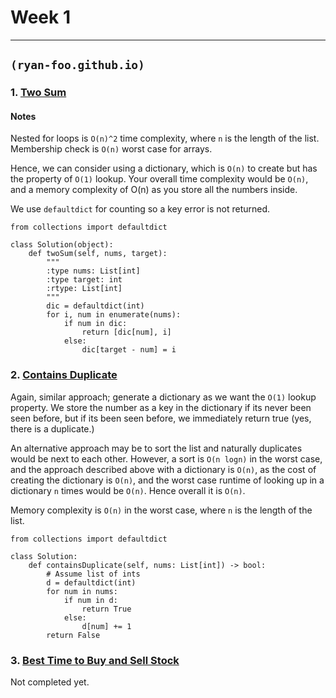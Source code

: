 # Week 1
-------------------------

## `(ryan-foo.github.io)`

### 1. [Two Sum](https://leetcode.com/problems/two-sum/)

#### Notes

Nested for loops is `O(n)^2` time complexity, where `n` is the length of the list. Membership check is `O(n)` worst case for arrays.

Hence, we can consider using a dictionary, which is `O(n)` to create but has the property of `O(1)` lookup. 
Your overall time complexity would be `O(n)`, and a memory complexity of O(n) as you store all the numbers inside.

We use `defaultdict` for counting so a key error is not returned.

```
from collections import defaultdict

class Solution(object):
    def twoSum(self, nums, target):
        """
        :type nums: List[int]
        :type target: int
        :rtype: List[int]
        """
        dic = defaultdict(int)
        for i, num in enumerate(nums):
            if num in dic:
                return [dic[num], i]
            else:
                dic[target - num] = i
```

### 2. [Contains Duplicate](https://leetcode.com/problems/contains-duplicate/)

Again, similar approach; generate a dictionary as we want the `O(1)` lookup property. We store the number as a key in the dictionary if its never been seen before, but if its been seen before,
we immediately return true (yes, there is a duplicate.)

An alternative approach may be to sort the list and naturally duplicates would be next to each other. However, a sort is `O(n logn)` in the worst case, and the approach described above with a dictionary is `O(n)`,
as the cost of creating the dictionary is `O(n)`, and the worst case runtime of looking up in a dictionary `n` times would be `O(n)`. Hence overall it is `O(n)`.

Memory complexity is `O(n)` in the worst case, where `n` is the length of the list.

```
from collections import defaultdict

class Solution:
    def containsDuplicate(self, nums: List[int]) -> bool:
        # Assume list of ints
        d = defaultdict(int)
        for num in nums:
            if num in d:
                return True
            else:
                d[num] += 1
        return False
```

### 3. [Best Time to Buy and Sell Stock](https://leetcode.com/problems/best-time-to-buy-and-sell-stock/)

Not completed yet.
